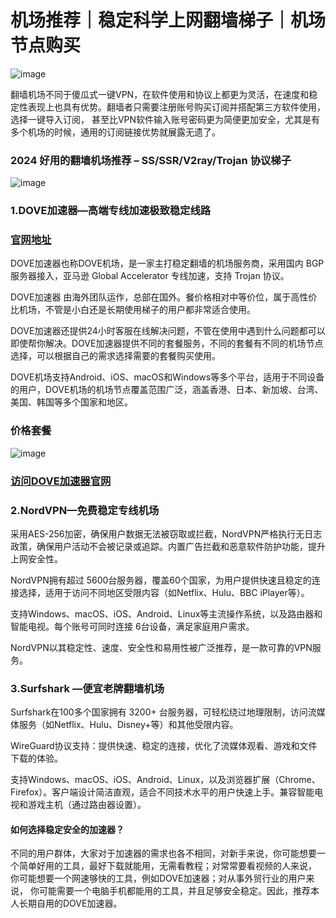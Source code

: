# 机场推荐｜稳定科学上网翻墙梯子｜机场节点购买

![image](https://github.com/user-attachments/assets/8b823812-a526-46c1-bf63-38388f742487)

翻墙机场不同于傻瓜式一键VPN，在软件使用和协议上都更为灵活，在速度和稳定性表现上也具有优势。翻墙者只需要注册账号购买订阅并搭配第三方软件使用，选择一键导入订阅，
甚至比VPN软件输入账号密码更为简便更加安全，尤其是有多个机场的时候，通用的订阅链接优势就展露无遗了。

### 2024 好用的翻墙机场推荐 – SS/SSR/V2ray/Trojan 协议梯子

![image](https://github.com/user-attachments/assets/f9fd731f-7ae5-45d8-b879-7fca6a3f476a)

### 1.DOVE加速器—高端专线加速极致稳定线路
### [官网地址](https://dove8.cc/a.php?alavBTtF8UB)

DOVE加速器也称DOVE机场，是一家主打稳定翻墙的机场服务商，采用国内 BGP 服务器接入，亚马逊 Global Accelerator 专线加速，支持 Trojan 协议。

DOVE加速器 由海外团队运作，总部在国外。餐价格相对中等价位，属于高性价比机场，不管是小白还是长期使用梯子的用户都非常适合使用。

DOVE加速器还提供24小时客服在线解决问题，不管在使用中遇到什么问题都可以即使帮你解决。DOVE加速器提供不同的套餐服务，不同的套餐有不同的机场节点选择，可以根据自己的需求选择需要的套餐购买使用。

DOVE机场支持Android、iOS、macOS和Windows等多个平台，适用于不同设备的用户，DOVE机场的机场节点覆盖范围广泛，涵盖香港、日本、新加坡、台湾、美国、韩国等多个国家和地区。

### 价格套餐

![image](https://github.com/user-attachments/assets/765e0683-a530-4fa7-ac14-1b4b08493d44)

### [访问DOVE加速器官网](https://dove8.cc/a.php?alavBTtF8UB)

### 2.NordVPN—免费稳定专线机场

采用AES-256加密，确保用户数据无法被窃取或拦截，NordVPN严格执行无日志政策，确保用户活动不会被记录或追踪。内置广告拦截和恶意软件防护功能，提升上网安全性。

NordVPN拥有超过 5600台服务器，覆盖60个国家，为用户提供快速且稳定的连接选择，适用于访问不同地区受限内容（如Netflix、Hulu、BBC iPlayer等）。

支持Windows、macOS、iOS、Android、Linux等主流操作系统，以及路由器和智能电视。每个账号可同时连接 6台设备，满足家庭用户需求。

NordVPN以其稳定性、速度、安全性和易用性被广泛推荐，是一款可靠的VPN服务。

### 3.Surfshark —便宜老牌翻墙机场

Surfshark在100多个国家拥有 3200+ 台服务器，可轻松绕过地理限制，访问流媒体服务（如Netflix、Hulu、Disney+等）和其他受限内容。

WireGuard协议支持：提供快速、稳定的连接，优化了流媒体观看、游戏和文件下载的体验。

支持Windows、macOS、iOS、Android、Linux，以及浏览器扩展（Chrome、Firefox）。客户端设计简洁直观，适合不同技术水平的用户快速上手。兼容智能电视和游戏主机（通过路由器设置）。

#### 如何选择稳定安全的加速器？

不同的用户群体，大家对于加速器的需求也各不相同，对新手来说，你可能想要一个简单好用的工具，最好下载就能用，无需看教程；对常常要看视频的人来说， 
你可能想要一个网速够快的工具，例如DOVE加速器；对从事外贸行业的用户来说， 你可能需要一个电脑手机都能用的工具，并且足够安全稳定。因此，推荐本人长期自用的DOVE加速器。


